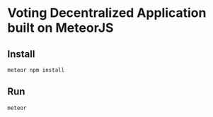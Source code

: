 # Voting Decentralized Application built on MeteorJS

## Install
````
meteor npm install
`````
## Run
`````
meteor
``````

